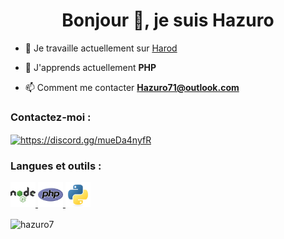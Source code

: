 <h1 align="center">Bonjour 👋, je suis Hazuro</h1>

- 🔭 Je travaille actuellement sur [Harod](https://discord.gg/mueDa4nyfR)

- 🌱 J'apprends actuellement **PHP**

- 📫 Comment me contacter **Hazuro71@outlook.com**

<h3 align="left">Contactez-moi :</h3>
<p align="left">
<a href="https://discord.gg/https://discord.gg/mueDa4nyfR" target="blank"><img align="center" src="https://raw.githubusercontent.com/rahuldkjain/github-profile-readme-generator/master/src/images/icons/Social/discord.svg" alt="https://discord.gg/mueDa4nyfR" height="30" width="40" /></a>
</p>

<h3 align="left">Langues et outils :</h3>
<p align="left"> <a href="https://nodejs.org" target="_blank" rel="noreferrer"> <img src="https://raw.githubusercontent.com/devicons/devicon/master/icons/nodejs/nodejs-original-wordmark.svg" alt="nodejs" width="40" height="40"/> </a> <a href="https://www.php.net" target="_blank" rel="noreferrer"> <img src="https://raw.githubusercontent.com/devicons/devicon/master/icons/php/php-original.svg" alt="php" width="40" hauteur="40"/> </a> <a href="https://www.python.org" target="_blank" rel="noreferrer"> <img src="https://raw.githubusercontent.com/devicons/devicon/master/icons/python/python-original.svg" alt="python" width="40" height="40"/> </a> </p> <p>

<img align="center" src="https://github-readme-stats.vercel.app/api/top-langs?username=hazuro7&show_icons=true&locale=fr&layout=compact" alt="hazuro7" /></p>
